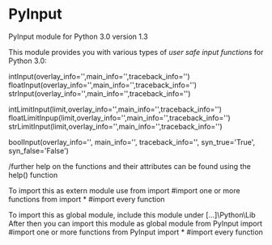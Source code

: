# PyInput
PyInput module for Python 3.0 version 1.3

This module provides you with various types of _user safe input functions_ for Python 3.0:

  intInput(overlay_info='',main_info='',traceback_info='')                                     
  floatInput(overlay_info='',main_info='',traceback_info='')
  strInput(overlay_info='',main_info='',traceback_info='')

  intLimitInput(limit,overlay_info='',main_info='',traceback_info='')
  floatLimitInpup(limit,overlay_info='',main_info='',traceback_info='')
  strLimitInput(limit,overlay_info='',main_info='',traceback_info='')

  boolInput(overlay_info='', main_info='', traceback_info='', syn_true='True', syn_false='False')

/further help on the functions and their attributes can be found using the help() function

To import this as extern module use
  from <path> import <function>   #import one or more functions
  from <path> import *            #import every function

To import this as global module, include this module under
  [...]\Python\Lib
After then you can import this module as global module
  from PyInput import <function>  #import one or more functions
  from PyInput import *           #import every function
